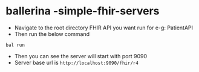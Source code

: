 # ballerina -simple-fhir-servers

- Navigate to the root directory FHIR API you want run for e-g: PatientAPI
- Then run the below command 

```
bal run
```

- Then you can see the server will start with port 9090
- Server base url is ``` http://localhost:9090/fhir/r4 ```
